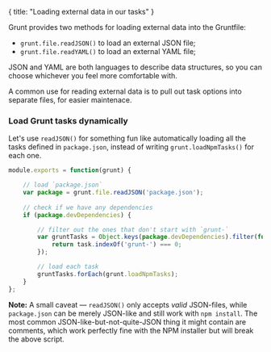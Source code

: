 {
  title: "Loading external data in our tasks"
}

Grunt provides two methods for loading external data into the Gruntfile:

* `grunt.file.readJSON()` to load an external JSON file;
* `grunt.file.readYAML()` to load an external YAML file;

JSON and YAML are both languages to describe data structures, so you can choose whichever you feel more comfortable with.

A common use for reading external data is to pull out task options into separate files, for easier maintenace.

### Load Grunt tasks dynamically

Let's use `readJSON()` for something fun like automatically loading all the tasks defined in `package.json`, instead of writing `grunt.loadNpmTasks()` for each one.

```javascript
module.exports = function(grunt) {

	// load `package.json`
	var package = grunt.file.readJSON('package.json');
	
	// check if we have any dependencies
	if (package.devDependencies) {

		// filter out the ones that don't start with `grunt-`
		var gruntTasks = Object.keys(package.devDependencies).filter(function(task) {
			return task.indexOf('grunt-') === 0;	
		});

		// load each task
		gruntTasks.forEach(grunt.loadNpmTasks);
	}
};
```

**Note:** A small caveat &mdash; `readJSON()` only accepts _valid_ JSON-files, while `package.json` can be merely JSON-like and still work with `npm install`. The most common JSON-like-but-not-quite-JSON thing it might contain are comments, which work perfectly fine with the NPM installer but will break the above script.
